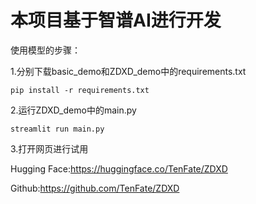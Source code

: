# 本项目基于智谱AI进行开发

使用模型的步骤：

1.分别下载basic_demo和ZDXD_demo中的requirements.txt

`pip install -r requirements.txt`

2.运行ZDXD_demo中的main.py

`streamlit run main.py`

3.打开网页进行试用



Hugging Face:https://huggingface.co/TenFate/ZDXD

Github:https://github.com/TenFate/ZDXD
